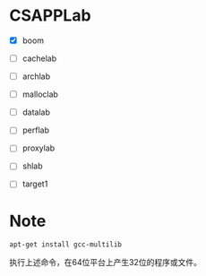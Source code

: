 # CSAPPLab

- [x] boom

- [ ] cachelab

- [ ] archlab

- [ ] malloclab

- [ ] datalab

- [ ] perflab

- [ ] proxylab

- [ ] shlab

- [ ] target1


# Note


```shell
apt-get install gcc-multilib
```

执行上述命令，在64位平台上产生32位的程序或文件。
